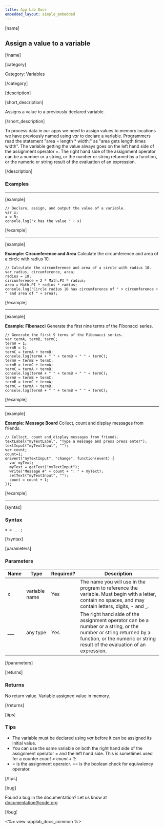 ```yaml
---
title: App Lab Docs
embedded_layout: simple_embedded
---
```


[name]

## Assign a value to a variable

[/name]

[category]

Category: Variables

[/category]

[description]

[short_description]

Assigns a value to a previously declared variable.

[/short_description]

To process data in our apps we need to assign values to memory locations we have previously named using *var* to declare a variable. Programmers read the statement "area = length * width;" as "area gets length times width". The variable getting the value always goes on the left hand side of the assignment operator =. The right hand side of the assignment operator can be a number or a string, or the number or string returned by a function, or the numeric or string result of the evaluation of an expression.

[/description]

### Examples
____________________________________________________

[example]

```
// Declare, assign, and output the value of a variable.
var x;
x = 5;
console.log("x has the value " + x)
```

[/example]

____________________________________________________

[example]

**Example: Circumference and Area** Calculate the circumference and area of a circle with radius 10.

```
// Calculate the circumference and area of a circle with radius 10.
var radius, circumference, area;
radius = 10;
circumference = 2 * Math.PI * radius;
area = Math.PI * radius * radius;
console.log("Circle radius 10 has circumference of " + circumference + " and area of " + area);
```

[/example]

____________________________________________________

[example]

**Example: Fibonacci** Generate the first nine terms of the Fibonacci series.

```
// Generate the first 9 terms of the Fibonacci series.
var termA, termB, termC;
termA = 1;
termB = 1;
termC = termA + termB;
console.log(termA + " " + termB + " " + termC);
termA = termB + termC;
termB = termC + termA;
termC = termA + termB;
console.log(termA + " " + termB + " " + termC);
termA = termB + termC;
termB = termC + termA;
termC = termA + termB;
console.log(termA + " " + termB + " " + termC);
```

[/example]

____________________________________________________

[example]

**Example: Message Board** Collect, count and display messages from friends.

```
// Collect, count and display messages from friends.
textLabel("myTextLabel", "Type a message and press press enter");
textInput("myTextInput", "");
var count;
count=1;
onEvent("myTextInput", "change", function(event) {
  var myText;
  myText = getText("myTextInput");
  write("Message #" + count + ": " + myText);
  setText("myTextInput", "");
  count = count + 1;
});
```

[/example]

____________________________________________________

[syntax]

### Syntax

```
x = ___;
```

[/syntax]

[parameters]

### Parameters

| Name  | Type | Required? | Description |
|-----------------|------|-----------|-------------|
| x | variable name | Yes | The name you will use in the program to reference the variable. Must begin with a letter, contain no spaces, and may contain letters, digits, - and _. |
| ___ | any type | Yes | The right hand side of the assignment operator can be a number or a string, or the number or string returned by a function, or the numeric or string result of the evaluation of an expression. |

[/parameters]

[returns]

### Returns
No return value. Variable assigned value in memory.

[/returns]

[tips]

### Tips

- The variable must be declared using *var* before it can be assigned its initial value. 
- You can use the same variable on both the right hand side of the assignment operator = and the left hand side. This is sometimes used for a counter *count = count + 1;*
- = is the assignment operator. == is the boolean check for equivalency operator.

[/tips]

[bug]

Found a bug in the documentation? Let us know at documentation@code.org

[/bug]

<%= view :applab_docs_common %>
